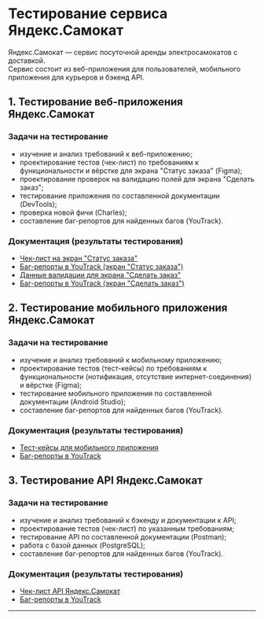 # Тестирование сервиса Яндекс.Самокат

Яндекс.Самокат — сервис посуточной аренды электросамокатов с доставкой.  
Сервис состоит из веб-приложения для пользователей, мобильного приложения для курьеров и бэкенд API.

## 1. Тестирование веб-приложения Яндекс.Самокат

### **Задачи на тестирование**

- изучение и анализ требований к веб-приложению;
- проектирование тестов (чек-лист) по требованиям к функциональности и вёрстке для экрана "Статус заказа" (Figma);
- проектирование проверок на валидацию полей для экрана "Сделать заказ";
- тестирование приложения по составленной документации (DevTools);
- проверка новой фичи (Charles);
- составление баг-репортов для найденных багов (YouTrack).

### **Документация (результаты тестирования)**

- [Чек-лист на экран "Статус заказа"][1]
- [Баг-репорты в YouTrack (экран "Статус заказа")][2]
- [Данные валидации для экрана "Сделать заказ"][3]
- [Баг-репорты в YouTrack (экран "Сделать заказ")][4]

## 2. Тестирование мобильного приложения Яндекс.Самокат

### **Задачи на тестирование**

- изучение и анализ требований к мобильному приложению;
- проектирование тестов (тест-кейсы) по требованиям к функциональности (нотификация, отсутствие интернет-соединения) и вёрстке (Figma);
- тестирование мобильного приложения по составленной документации (Android Studio);
- составление баг-репортов для найденных багов (YouTrack).

### **Документация (результаты тестирования)**

- [Тест-кейсы для мобильного приложения][5]
- [Баг-репорты в YouTrack][6]

## 3. Тестирование API Яндекс.Самокат

### **Задачи на тестирование**

- изучение и анализ требований к бэкенду и документации к API;
- проектирование тестов (чек-лист) по указанным требованиям;
- тестирование API по составленной документации (Postman);
- работа с базой данных (PostgreSQL);
- составление баг-репортов для найденных багов (YouTrack).

### **Документация (результаты тестирования)**

- [Чек-лист API Яндекс.Самокат][7]
- [Баг-репорты в YouTrack][8]

---

[1]: https://docs.google.com/spreadsheets/d/1r_g9GEPryEyIiWzZmxWlW9Ndx18AKa8WklEIvwCCEX0/edit?usp=sharing
[2]: https://igorpolyakov.youtrack.cloud/issues/52E?q=%D1%82%D0%B5%D0%B3:%20%7B%D0%92%D0%B5%D0%B1-%D0%BF%D1%80%D0%B8%D0%BB%D0%BE%D0%B6%D0%B5%D0%BD%D0%B8%D0%B5%20%D0%AF%D0%BD%D0%B4%D0%B5%D0%BA%D1%81.%D0%A1%D0%B0%D0%BC%D0%BE%D0%BA%D0%B0%D1%82%7D
[3]: https://docs.google.com/spreadsheets/d/1dQSZW9FFctmetN9bqoHkvY7F34NET9VMi__Ege9F3Ck/edit?usp=sharing
[4]: https://igorpolyakov.youtrack.cloud/issues?q=%D1%82%D0%B5%D0%B3:%20%7B%D0%92%D0%B0%D0%BB%D0%B8%D0%B4%D0%B0%D1%86%D0%B8%D1%8F%20%D0%AF%D0%BD%D0%B4%D0%B5%D0%BA%D1%81.%D0%A1%D0%B0%D0%BC%D0%BE%D0%BA%D0%B0%D1%82%7D
[5]: https://docs.google.com/spreadsheets/d/1VbUW7CCr4m0cpEUyiDhaNBjNc8IQrCv2ki1btNVl76k/edit?usp=sharing
[6]: https://igorpolyakov.youtrack.cloud/issues/52E?q=%D1%82%D0%B5%D0%B3:%20%7B%D0%9C%D0%BE%D0%B1%D0%B8%D0%BB%D1%8C%D0%BD%D0%BE%D0%B5%20%D0%BF%D1%80%D0%B8%D0%BB%D0%BE%D0%B6%D0%B5%D0%BD%D0%B8%D0%B5%20%D0%AF%D0%BD%D0%B4%D0%B5%D0%BA%D1%81.%D0%A1%D0%B0%D0%BC%D0%BE%D0%BA%D0%B0%D1%82%7D
[7]: https://docs.google.com/spreadsheets/d/1NzIUI-EcCuSz4D_ukfWv1GDHnzqnqW30j9E3ya1dAiE/edit?usp=sharing
[8]: https://igorpolyakov.youtrack.cloud/issues?q=%D1%82%D0%B5%D0%B3:%20%7BAPI%20%D0%AF%D0%BD%D0%B4%D0%B5%D0%BA%D1%81.%D0%A1%D0%B0%D0%BC%D0%BE%D0%BA%D0%B0%D1%82%7D